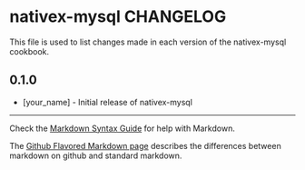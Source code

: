 nativex-mysql CHANGELOG
=======================

This file is used to list changes made in each version of the nativex-mysql cookbook.

0.1.0
-----
- [your_name] - Initial release of nativex-mysql

- - -
Check the [Markdown Syntax Guide](http://daringfireball.net/projects/markdown/syntax) for help with Markdown.

The [Github Flavored Markdown page](http://github.github.com/github-flavored-markdown/) describes the differences between markdown on github and standard markdown.
